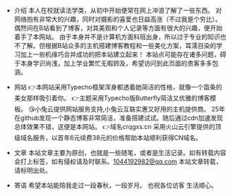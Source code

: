 - 介绍
本人在校就读法学类，从初中开始便常在网上冲浪了解了一些东西。
对网络抱有非常大的兴趣，同时对摄影的喜爱也日益高涨（不过我是个穷比）。
偶然间在B站看到了博客，对其美观和个人记录等方面有很大的兴趣，便开始着手了本网站。
由于本身并不是计算机方面科班出身，所以过于专业的知识也不了解。但根据B站众多的主机搭建博客教程和一些美化方案，耳濡目染的学习加上一些机缘巧合并成功的把本站建立起来！
本站点可能存在诸多问题，碍于本身学识尚浅，加上学业繁忙无暇顾及，希望访问到此页面的贵客多多包涵。

- 网站
👉本网站采用Typecho框架浑身都透着她简洁的性格，就像一个苗条的美女那样吸引着你。
👉主题采用Typecho版Butterfly简洁又优雅的博客模板。
😘小兔云提供网站服务支持,小兔云互联实惠又好用的主机提供商。
25年在github发现一个静态博客非常简洁，准备搭建试试。随后通过cdn加速发现总体效果不错，这便是本网站。
👉域名crqgxs.cn 采用火山云引擎提供的顶级域名服务，以首年6元续费38元的价格帮助本站顺利获得CN域名。

- 文章
本站文章主要为原创，也就是一些随笔，或者是生活记录。如有转载内容会打上标签，如有侵权请及时联系。1044192982@qq.com
本站文章转载，请标明出处。

- 寄语
希望本站能陪我走过一段春秋，一段岁月。
也祝各位访客 生活顺心。
